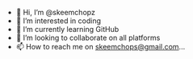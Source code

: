 - 👋 Hi, I’m @skeemchopz
- 👀 I’m interested in coding
- 🌱 I’m currently learning GitHub
- 💞️ I’m looking to collaborate on all platforms
- 📫 How to reach me on skeemchops@gmail.com...

<!---
skeemchopz/skeemchopz is a ✨ special ✨ repository because its `README.md` (this file) appears on your GitHub profile.
You can click the Preview link to take a look at your changes.
--->
